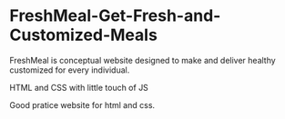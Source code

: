 # FreshMeal-Get-Fresh-and-Customized-Meals
FreshMeal is conceptual website designed to make and deliver healthy customized for every individual.

HTML and CSS with little touch of JS

Good pratice website for html and css.
